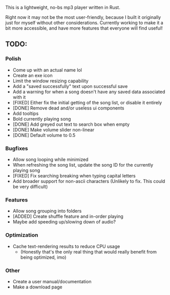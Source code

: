 This is a lightweight, no-bs mp3 player written in Rust.

Right now it may not be the most user-friendly, because I built it originally just for myself without other considerations. Currently working to make it a bit more accessible, and have more features that everyone will find useful!
## TODO:
### Polish
- Come up with an actual name lol
- Create an exe icon
- Limit the window resizing capability
- Add a "saved successfully" text upon successful save
- Add a warning for when a song doesn't have any saved data associated with it
- \[FIXED\] Either fix the initial getting of the song list, or disable it entirely
- \[DONE\] Remove dead and/or useless ui components
- Add tooltips
- Bold currently playing song
- \[DONE\] Add greyed out text to search box when empty
- \[DONE\] Make volume slider non-linear
- \[DONE\] Default volume to 0.5
### Bugfixes
- Allow song looping while minimized
- When refreshing the song list, update the song ID for the currently playing song
- \[FIXED\] Fix searching breaking when typing capital letters
- Add broader support for non-ascii characters (Unlikely to fix. This could be very difficult)
### Features
- Allow song grouping into folders
- \[ADDED\] Create shuffle feature and in-order playing
- Maybe add speeding up/slowing down of audio?
### Optimization
- Cache text-rendering results to reduce CPU usage
	- (Honestly that's the only real thing that would really benefit from being optimized, imo)
### Other
- Create a user manual/documentation
- Make a download page
